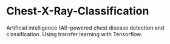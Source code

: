 # Chest-X-Ray-Classification

Artificial intelligence (AI)-powered chest disease detection and classification. Using transfer learning with Tensorflow.